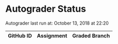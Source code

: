 # Autograder Status
Autograder last run at: October 13, 2018 at 22:20

| GitHub ID | Assignment | Graded Branch |
|-----------|------------|---------------|
